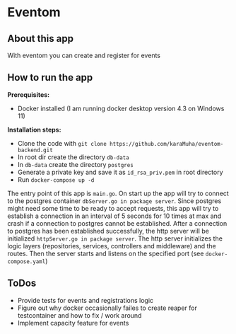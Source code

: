 # Eventom
## About this app
With eventom you can create and register for events
## How to run the app
**Prerequisites:**
- Docker installed (I am running docker desktop version 4.3 on Windows 11)

**Installation steps:**
- Clone the code with `git clone https://github.com/karaMuha/eventom-backend.git`
- In root dir create the directory `db-data`
- In `db-data` create the directory `postgres`
- Generate a private key and save it as `id_rsa_priv.pem` in root directory
- Run `docker-compose up -d`

The entry point of this app is `main.go`. On start up the app will try to connect to the postgres container `dbServer.go in package server`. Since postgres might need some time to be ready to accept requests, this app will try to establish a connection in an interval of 5 seconds for 10 times at max and crash if a connection to postgres cannot be established. After a connection to postgres has been established successfully, the http server will be initialized `httpServer.go in package server`. The http server initializes the logic layers (repositories, services, controllers and middleware) and the routes. Then the server starts and listens on the specified port (see `docker-compose.yaml`)

## ToDos
- Provide tests for events and registrations logic
- Figure out why docker occasionally failes to create reaper for testcontainer and how to fix / work around
- Implement capacity feature for events